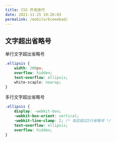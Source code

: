 ```yaml
---
title: CSS 开发技巧
date: 2021-11-25 19:26:03
permalink: /mobile/6ceeebad/
---
```


## 文字超出省略号

单行文字超出省略号

```css
.ellipsis {
    width: 200px;
    overflow: hidden;
    text-overflow: ellipsis;
    white-scaple: nowrap;
}
```

多行文字超出省略号

```css
.ellipsis {
    display: -webkit-box;
    -webkit-box-orient: vertical;
    -webkit-line-clamp: 2; /* 指定超过2行省略号 */
    text-overflow: ellipsis;
    overflow: hidden;
}
```
